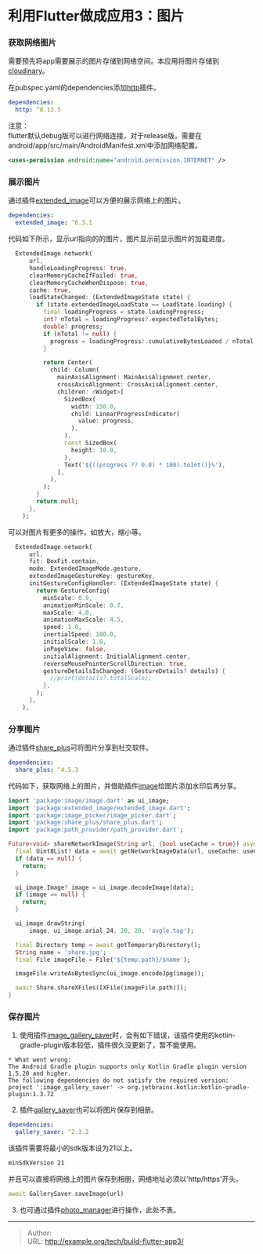 # 利用Flutter做成应用3：图片


### 获取网络图片

需要预先将app需要展示的图片存储到网络空间。本应用将图片存储到[cloudinary](https://cloudinary.com/)。  


在pubspec.yaml的dependencies添加[http](https://pub.flutter-io.cn/packages/http)插件。  
```yaml
dependencies:
  http: ^0.13.5
```

注意：  
flutter默认debug版可以进行网络连接，对于release版，需要在android/app/src/main/AndroidManifest.xml中添加网络配置。
```xml
<uses-permission android:name="android.permission.INTERNET" />
```


### 展示图片

通过插件[extended_image](https://pub.flutter-io.cn/packages/extended_image)可以方便的展示网络上的图片。

```yaml
dependencies:
  extended_image: ^6.3.1
```

代码如下所示，显示url指向的的图片，图片显示前显示图片的加载进度。
```dart
  ExtendedImage.network(
      url,
      handleLoadingProgress: true,
      clearMemoryCacheIfFailed: true,
      clearMemoryCacheWhenDispose: true,
      cache: true,
      loadStateChanged: (ExtendedImageState state) {
        if (state.extendedImageLoadState == LoadState.loading) {
          final loadingProgress = state.loadingProgress;
          int? nTotal = loadingProgress?.expectedTotalBytes;
          double? progress;
          if (nTotal != null) {
            progress = loadingProgress!.cumulativeBytesLoaded / nTotal;
          }

          return Center(
            child: Column(
              mainAxisAlignment: MainAxisAlignment.center,
              crossAxisAlignment: CrossAxisAlignment.center,
              children: <Widget>[
                SizedBox(
                  width: 150.0,
                  child: LinearProgressIndicator(
                    value: progress,
                  ),
                ),
                const SizedBox(
                  height: 10.0,
                ),
                Text('${((progress ?? 0.0) * 100).toInt()}%'),
              ],
            ),
          );
        }
        return null;
      },
    );
```

可以对图片有更多的操作，如放大，缩小等。
```dart
  ExtendedImage.network(
      url,
      fit: BoxFit.contain,
      mode: ExtendedImageMode.gesture,
      extendedImageGestureKey: gestureKey,
      initGestureConfigHandler: (ExtendedImageState state) {
        return GestureConfig(
          minScale: 0.9,
          animationMinScale: 0.7,
          maxScale: 4.0,
          animationMaxScale: 4.5,
          speed: 1.0,
          inertialSpeed: 100.0,
          initialScale: 1.0,
          inPageView: false,
          initialAlignment: InitialAlignment.center,
          reverseMousePointerScrollDirection: true,
          gestureDetailsIsChanged: (GestureDetails? details) {
            //print(details?.totalScale);
          },
        );
      },
    ),
```



### 分享图片

通过插件[share_plus](https://pub.flutter-io.cn/packages/share_plus)可将图片分享到社交软件。

```yaml
dependencies:
  share_plus: ^4.5.3
```

代码如下，获取网络上的图片，并借助插件[image](https://pub.flutter-io.cn/packages/image)给图片添加水印后再分享。
```dart
import 'package:image/image.dart' as ui_image;
import 'package:extended_image/extended_image.dart';
import 'package:image_picker/image_picker.dart';
import 'package:share_plus/share_plus.dart';
import 'package:path_provider/path_provider.dart';

Future<void> shareNetworkImage(String url, {bool useCache = true}) async {
  final Uint8List? data = await getNetworkImageData(url, useCache: useCache);
  if (data == null) {
    return;
  }

  ui_image.Image? image = ui_image.decodeImage(data);
  if (image == null) {
    return;
  }

  ui_image.drawString(
      image, ui_image.arial_24, 20, 20, 'avgle.top');

  final Directory temp = await getTemporaryDirectory();
  String name = 'share.jpg';
  final File imageFile = File('${temp.path}/$name');

  imageFile.writeAsBytesSync(ui_image.encodeJpg(image));

  await Share.shareXFiles([XFile(imageFile.path)]);
}
```


### 保存图片

1) 使用插件[image_gallery_saver](https://pub.flutter-io.cn/packages/image_gallery_saver)时，会有如下错误，该插件使用的kotlin-gradle-plugin版本较低，插件很久没更新了，暂不能使用。

```log
* What went wrong:
The Android Gradle plugin supports only Kotlin Gradle plugin version 1.5.20 and higher.
The following dependencies do not satisfy the required version:
project ':image_gallery_saver' -> org.jetbrains.kotlin:kotlin-gradle-plugin:1.3.72
```

2) 插件[gallery_saver](https://pub.flutter-io.cn/packages/gallery_saver)也可以将图片保存到相册。
```yaml
dependencies:
  gallery_saver: ^2.3.2
```
该插件需要将最小的sdk版本设为21以上。
```xml
minSdkVersion 21
```

并且可以直接将网络上的图片保存到相册，网络地址必须以'http/https'开头。
```dart
await GallerySaver.saveImage(url)
```

3) 也可通过插件[photo_manager](https://pub.flutter-io.cn/packages/photo_manager)进行操作，此处不表。

---

> Author:   
> URL: http://example.org/tech/build-flutter-app3/  

